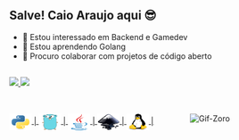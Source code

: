 
## Salve! Caio Araujo aqui 😎 

- 👀 Estou interessado em Backend e Gamedev
- 🌱 Estou aprendendo Golang
- 💞️ Procuro colaborar com projetos de código aberto

 ##

 <div>
  <a href="https://github.com/ojuaracaio">
  <img width="47%" src="https://github-readme-stats.vercel.app/api?username=ojuaracaio&show_icons=true&theme=gruvbox&include_all_commits=true&count_private=true"/>
  <img width="46%" src="https://github-readme-stats.vercel.app/api/top-langs/?username=ojuaracaio&layout=compact&langs_count=4&theme=gruvbox"/>
</div>

 ##

<div style="display: inline_block"><br>
  <img align="center" alt="Caio-Python" height="30" width="40" src="https://github.com/devicons/devicon/blob/master/icons/python/python-original.svg"> |
  <img align="center" alt="Caio-Golang" height="30" width="40" src="https://github.com/devicons/devicon/blob/master/icons/go/go-original.svg"> |
  <img align="center" alt="Caio-Java" height="30" width="40" src="https://github.com/devicons/devicon/blob/master/icons/java/java-original.svg"> |
  <img align="center" alt="Caio-Inkscape" height="30" width="40" src="https://github.com/devicons/devicon/blob/master/icons/inkscape/inkscape-original.svg"> |
  <img align="center" alt="Caio-Linux" height="30" width="40" src="https://github.com/devicons/devicon/blob/master/icons/linux/linux-original.svg"> |
  <img align="right" alt="Gif-Zoro" height="101px" width="180px" src="https://cdn.discordapp.com/attachments/728406330192429144/879896086473478214/5kpbfw.gif">
 
</div>


<!---
ojuaracaio/ojuaracaio is a ✨ special ✨ repository because its `README.md` (this file) appears on your GitHub profile.
You can click the Preview link to take a look at your changes.
--->
